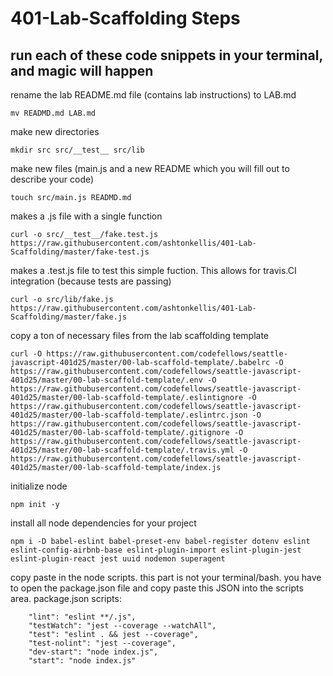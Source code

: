 # 401-Lab-Scaffolding Steps
## run each of these code snippets in your terminal, and magic will happen

rename the lab README.md file (contains lab instructions) to LAB.md
```
mv READMD.md LAB.md
```

make new directories
```
mkdir src src/__test__ src/lib
```

make new files (main.js and a new README which you will fill out to describe your code)
```
touch src/main.js READMD.md
```

makes a .js file with a single function
```
curl -o src/__test__/fake.test.js https://raw.githubusercontent.com/ashtonkellis/401-Lab-Scaffolding/master/fake-test.js
```

makes a .test.js file to test this simple fuction. This allows for travis.CI integration (because tests are passing)
```
curl -o src/lib/fake.js https://raw.githubusercontent.com/ashtonkellis/401-Lab-Scaffolding/master/fake.js
```

copy a ton of necessary files from the lab scaffolding template
```
curl -O https://raw.githubusercontent.com/codefellows/seattle-javascript-401d25/master/00-lab-scaffold-template/.babelrc -O https://raw.githubusercontent.com/codefellows/seattle-javascript-401d25/master/00-lab-scaffold-template/.env -O https://raw.githubusercontent.com/codefellows/seattle-javascript-401d25/master/00-lab-scaffold-template/.eslintignore -O https://raw.githubusercontent.com/codefellows/seattle-javascript-401d25/master/00-lab-scaffold-template/.eslintrc.json -O https://raw.githubusercontent.com/codefellows/seattle-javascript-401d25/master/00-lab-scaffold-template/.gitignore -O https://raw.githubusercontent.com/codefellows/seattle-javascript-401d25/master/00-lab-scaffold-template/.travis.yml -O https://raw.githubusercontent.com/codefellows/seattle-javascript-401d25/master/00-lab-scaffold-template/index.js
```

initialize node
```
npm init -y
```

install all node dependencies for your project
```
npm i -D babel-eslint babel-preset-env babel-register dotenv eslint eslint-config-airbnb-base eslint-plugin-import eslint-plugin-jest eslint-plugin-react jest uuid nodemon superagent
```

copy paste in the node scripts. this part is not your terminal/bash. you have to open the package.json file and copy paste this JSON into the scripts area. package.json scripts:
```
    "lint": "eslint **/.js",
    "testWatch": "jest --coverage --watchAll",
    "test": "eslint . && jest --coverage",
    "test-nolint": "jest --coverage",
    "dev-start": "node index.js",
    "start": "node index.js"
```
